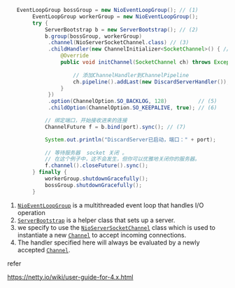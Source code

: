 

```java
   EventLoopGroup bossGroup = new NioEventLoopGroup(); // (1)
        EventLoopGroup workerGroup = new NioEventLoopGroup();
        try {
            ServerBootstrap b = new ServerBootstrap(); // (2)
            b.group(bossGroup, workerGroup)
             .channel(NioServerSocketChannel.class) // (3)
             .childHandler(new ChannelInitializer<SocketChannel>() { // (4)
                 @Override
                 public void initChannel(SocketChannel ch) throws Exception {
                	 
                	 // 添加ChannelHandler到ChannelPipeline
                     ch.pipeline().addLast(new DiscardServerHandler());
                 }
             })
             .option(ChannelOption.SO_BACKLOG, 128)          // (5)
             .childOption(ChannelOption.SO_KEEPALIVE, true); // (6)

            // 绑定端口，开始接收进来的连接
            ChannelFuture f = b.bind(port).sync(); // (7)

            System.out.println("DiscardServer已启动，端口：" + port);
            
            // 等待服务器  socket 关闭 。
            // 在这个例子中，这不会发生，但你可以优雅地关闭你的服务器。
            f.channel().closeFuture().sync();
        } finally {
            workerGroup.shutdownGracefully();
            bossGroup.shutdownGracefully();
        }
```



1. [`NioEventLoopGroup`](https://netty.io/4.1/api/io/netty/channel/nio/NioEventLoopGroup.html) is a multithreaded event loop that handles I/O operation
2. [`ServerBootstrap`](https://netty.io/4.1/api/io/netty/bootstrap/ServerBootstrap.html) is a helper class that sets up a server. 
3.  we specify to use the [`NioServerSocketChannel`](https://netty.io/4.1/api/io/netty/channel/socket/nio/NioServerSocketChannel.html) class which is used to instantiate a new [`Channel`](https://netty.io/4.1/api/io/netty/channel/Channel.html) to accept incoming connections.
4. The handler specified here will always be evaluated by a newly accepted [`Channel`](https://netty.io/4.1/api/io/netty/channel/Channel.html).

refer

https://netty.io/wiki/user-guide-for-4.x.html